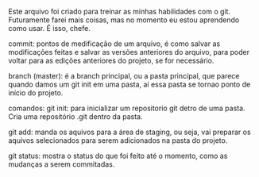 Este arquivo foi criado para treinar as minhas habilidades com o git. Futuramente farei mais coisas, mas no momento eu estou aprendendo como usar. É isso, chefe.

commit: pontos de medificação de um arquivo, é como salvar as modificações feitas e salvar as versões anteriores do arquivo, para poder voltar para as edições anteriores do projeto, se for necessário.

branch (master): é a branch principal, ou a pasta principal, que parece quando damos um git init em uma pasta, aí essa pasta se tornao ponto de início do projeto.



comandos:
git init: para inicializar um repositorio git detro de uma pasta. Cria uma repositório .git dentro da pasta.

git add: manda os aquivos para a área de staging, ou seja, vai preparar os aquivos selecionados para serem adicionados na pasta do projeto.

git status: mostra o status do que foi feito até o momento, como as mudanças a serem commitadas.